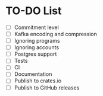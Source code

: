 # TO-DO List

- [ ] Commitment level
- [ ] Kafka encoding and compression
- [ ] Ignoring programs
- [ ] Ignoring accounts
- [ ] Postgres support
- [ ] Tests
- [ ] CI
- [ ] Documentation
- [ ] Publish to crates.io
- [ ] Publish to GitHub releases
